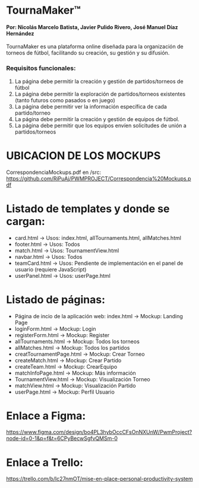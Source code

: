 # TournaMaker™
#### Por: Nicolás Marcelo Batista, Javier Pulido Rivero, José Manuel Díaz Hernández

TournaMaker es una plataforma online diseñada para la organización de torneos de fútbol, facilitando su creación, su gestión y su difusión.

### Requisitos funcionales:

1. La página debe permitir la creación y gestión de partidos/torneos de fútbol
2. La página debe permitir la exploración de partidos/torneos existentes (tanto futuros como pasados o en juego)
3. La página debe permitir ver la información específica de cada partido/torneo
4. La página debe permitir la creación y gestión de equipos de fútbol.
5. La página debe permitir que los equipos envíen solicitudes de unión a partidos/torneos

# UBICACION DE LOS MOCKUPS
CorrespondenciaMockups.pdf en /src:
https://github.com/RiPuAj/PWMPROJECT/Correspondencia%20Mockups.pdf

# Listado de templates y donde se cargan:
- card.html -> Usos: index.html, allTournaments.html, allMatches.html
- footer.html -> Usos: Todos
- match.html -> Usos: TournamentView.html
- navbar.html -> Usos: Todos
- teamCard.html -> Usos: Pendiente de implementación en el panel de usuario (requiere JavaScript)
- userPanel.html -> Usos: userPage.html

# Listado de páginas:
- Página de incio de la aplicación web: index.html -> Mockup: Landing Page
- loginForm.html -> Mockup: Login
- registerForm.html -> Mockup: Register
- allTournaments.html -> Mockup: Todos los torneos
- allMatches.html -> Mockup: Todos los partidos
- creatTournamentPage.html -> Mockup: Crear Torneo
- createMatch.html -> Mockup: Crear Partido
- createTeam.html -> Mockup: CrearEquipo
- matchInfoPage.html -> Mockup: Más información
- TournamentView.html -> Mockup: Visualización Torneo
- matchView.html -> Mockup: Visualización Partido
- userPage.html -> Mockup: Perfil Usuario

# Enlace a Figma: 
https://www.figma.com/design/bo4PL3hybOccCFsOnNXUnW/PwmProject?node-id=0-1&p=f&t=6CPyBecwSgfvQMSm-0

# Enlace a Trello:
https://trello.com/b/Ic27nmOT/mise-en-place-personal-productivity-system

